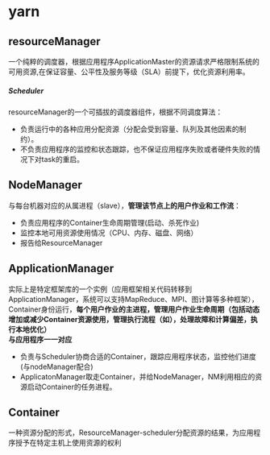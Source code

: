 # yarn

resourceManager
-----------
一个纯粹的调度器，根据应用程序ApplicationMaster的资源请求严格限制系统的可用资源,在保证容量、公平性及服务等级（SLA）前提下，优化资源利用率。<br>
##### Scheduler
resourceManager的一个可插拔的调度器组件，根据不同调度算法：<br>
* 负责运行中的各种应用分配资源（分配会受到容量、队列及其他因素的制约）。
* 不负责应用程序的监控和状态跟踪，也不保证应用程序失败或者硬件失败的情况下对task的重启。

NodeManager
--------------
与每台机器对应的从属进程（slave），**管理该节点上的用户作业和工作流**：
* 负责应用程序的Container生命周期管理(启动、杀死作业)
* 监控本地可用资源使用情况（CPU、内存、磁盘、网络）
* 报告给ResourceManager

ApplicationManager
----------------
实际上是特定框架库的一个实例（应用框架相关代码转移到ApplicationManager，系统可以支持MapReduce、MPI、图计算等多种框架），Container身份运行，**每个用户作业的主进程，管理用户作业生命周期（包括动态增加或减少Container资源使用，管理执行流程（如），处理故障和计算偏差，执行本地优化）**<br>
**与应用程序一一对应**<br>
* 负责与Scheduler协商合适的Container，跟踪应用程序状态，监控他们进度(与nodeManager配合)
* ApplicatonManager取走Container，并给NodeManager，NM利用相应的资源启动Container的任务进程。


Container
----------
一种资源分配的形式，ResourceManager-scheduler分配资源的结果，为应用程序授予在特定主机上使用资源的权利
